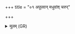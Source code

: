 +++
title = "०१ अपूपवान् मधुवांश् चरुर्"

+++
<details><summary>मूलम् (GR)</summary>

अपूपवान् मधुवांश् चरुर् एह (…) ॥ +++(see 18.77,6abcd)+++
</details>